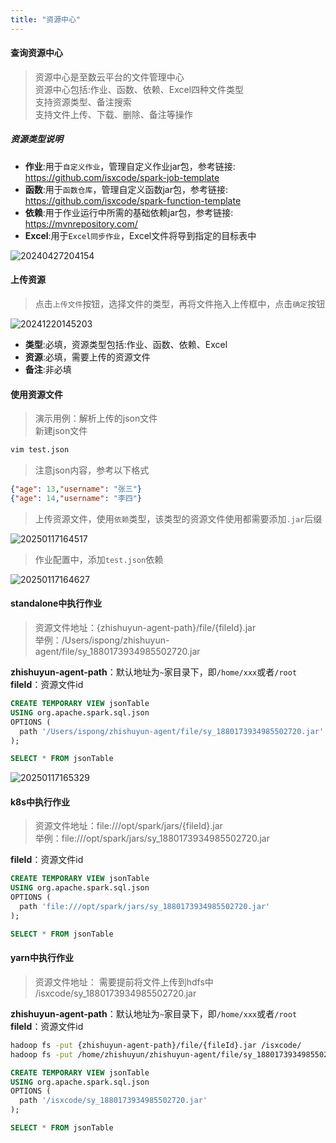 ```yaml
---
title: "资源中心"
---
```


#### 查询资源中心

> 资源中心是至数云平台的文件管理中心   
> 资源中心包括:作业、函数、依赖、Excel四种文件类型   
> 支持资源类型、备注搜索   
> 支持文件上传、下载、删除、备注等操作

##### 资源类型说明

- **作业**:用于`自定义作业`，管理自定义作业jar包，参考链接: https://github.com/isxcode/spark-job-template 
- **函数**:用于`函数仓库`，管理自定义函数jar包，参考链接: https://github.com/isxcode/spark-function-template 
- **依赖**:用于作业运行中所需的基础依赖jar包，参考链接: https://mvnrepository.com/ 
- **Excel**:用于`Excel同步作业`，Excel文件将导到指定的目标表中

![20240427204154](https://img.isxcode.com/picgo/20240427204154.png)

#### 上传资源

> 点击`上传文件`按钮，选择文件的类型，再将文件拖入上传框中，点击`确定`按钮

![20241220145203](https://img.isxcode.com/picgo/20241220145203.png)

- **类型**:必填，资源类型包括:作业、函数、依赖、Excel  
- **资源**:必填，需要上传的资源文件
- **备注**:非必填 

#### 使用资源文件

> 演示用例：解析上传的json文件  
> 新建json文件

```bash
vim test.json
```

> 注意json内容，参考以下格式

```json
{"age": 13,"username": "张三"}
{"age": 14,"username": "李四"}
```

> 上传资源文件，使用`依赖`类型，该类型的资源文件使用都需要添加`.jar`后缀

![20250117164517](https://img.isxcode.com/picgo/20250117164517.png)

> 作业配置中，添加`test.json`依赖

![20250117164627](https://img.isxcode.com/picgo/20250117164627.png)

#### standalone中执行作业

> 资源文件地址：{zhishuyun-agent-path}/file/{fileId}.jar  
> 举例：/Users/ispong/zhishuyun-agent/file/sy_1880173934985502720.jar      

**zhishuyun-agent-path**：默认地址为`~`家目录下，即`/home/xxx`或者`/root`  
**fileId**：资源文件id

```sql
CREATE TEMPORARY VIEW jsonTable
USING org.apache.spark.sql.json
OPTIONS (
  path '/Users/ispong/zhishuyun-agent/file/sy_1880173934985502720.jar'
);

SELECT * FROM jsonTable
```

![20250117165329](https://img.isxcode.com/picgo/20250117165329.png)

#### k8s中执行作业

> 资源文件地址：file:///opt/spark/jars/{fileId}.jar  
> 举例：file:///opt/spark/jars/sy_1880173934985502720.jar  

**fileId**：资源文件id  

```sql
CREATE TEMPORARY VIEW jsonTable
USING org.apache.spark.sql.json
OPTIONS (
  path 'file:///opt/spark/jars/sy_1880173934985502720.jar'
);

SELECT * FROM jsonTable
```

#### yarn中执行作业

> 资源文件地址：
> 需要提前将文件上传到hdfs中   
> /isxcode/sy_1880173934985502720.jar  

**zhishuyun-agent-path**：默认地址为`~`家目录下，即`/home/xxx`或者`/root`   
**fileId**：资源文件id  

```bash
hadoop fs -put {zhishuyun-agent-path}/file/{fileId}.jar /isxcode/
hadoop fs -put /home/zhishuyun/zhishuyun-agent/file/sy_1880173934985502720.jar /isxcode/
```

```sql
CREATE TEMPORARY VIEW jsonTable
USING org.apache.spark.sql.json
OPTIONS (
  path '/isxcode/sy_1880173934985502720.jar'
);

SELECT * FROM jsonTable
```